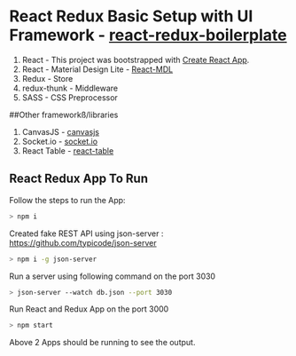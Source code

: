 # React Redux Basic Setup with UI Framework - [react-redux-boilerplate](https://github.com/aniruddhashevle/react-redux-boilerplate)

1. React - This project was bootstrapped with [Create React App](https://github.com/facebook/create-react-app).
2. React - Material Design Lite - [React-MDL](https://github.com/tleunen/react-mdl)
3. Redux - Store
4. redux-thunk - Middleware
5. SASS - CSS Preprocessor

##Other frameworkß/libraries

1. CanvasJS - [canvasjs](https://canvasjs.com/)
2. Socket.io - [socket.io](https://socket.io/)
3. React Table - [react-table](https://github.com/react-tools/react-table)

## React Redux App To Run

Follow the steps to run the App:

```bash
> npm i
```

Created fake REST API using json-server : https://github.com/typicode/json-server
```bash
> npm i -g json-server
```

Run a server using following command on the port 3030
```bash
> json-server --watch db.json --port 3030
```

Run React and Redux App on the port 3000
```bash
> npm start
```

Above 2 Apps should be running to see the output.

